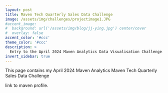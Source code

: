 ```yaml
---
layout: post
title: Maven Tech Quarterly Sales Data Challenge
image: /assets/img/challenges/projectimage1.JPG
#accent_image: 
#  background: url('/assets/img/blog/jj-ying.jpg') center/cover
#  overlay: false
accent_color: '#ccc'
theme_color: '#ccc'
description: >
  Entry to the April 2024 Maven Analytics Data Visualisation Challenge.
invert_sidebar: true
---
```


This page contains my April 2024 Maven Analytics Maven Tech Quarterly Sales Data Challenge

link to maven profile.

